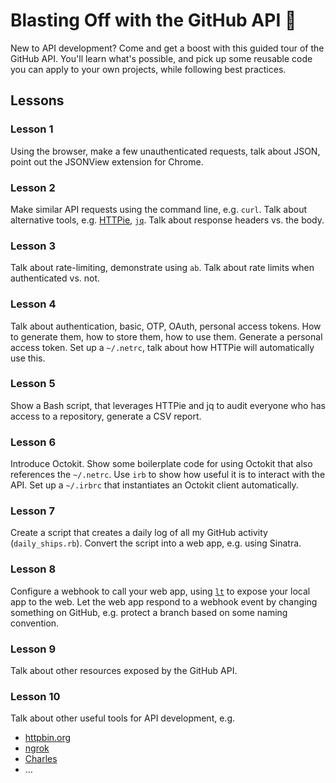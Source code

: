 # Blasting Off with the GitHub API :rocket:
New to API development? Come and get a boost with this guided tour of the GitHub API. You'll learn what's possible, and pick up some reusable code you can apply to your own projects, while following best practices.

## Lessons

### Lesson 1
Using the browser, make a few unauthenticated requests, talk about JSON, point out the JSONView extension for Chrome.

### Lesson 2
Make similar API requests using the command line, e.g. `curl`. Talk about alternative tools, e.g. [HTTPie](http://httpie.org/), [`jq`](https://stedolan.github.io/jq/). Talk about response headers vs. the body.

### Lesson 3
Talk about rate-limiting, demonstrate using `ab`. Talk about rate limits when authenticated vs. not.

### Lesson 4
Talk about authentication, basic, OTP, OAuth, personal access tokens. How to generate them, how to store them, how to use them. Generate a personal access token. Set up a `~/.netrc`, talk about how HTTPie will automatically use this.

### Lesson 5
Show a Bash script, that leverages HTTPie and jq to audit everyone who has access to a repository, generate a CSV report.

### Lesson 6
Introduce Octokit. Show some boilerplate code for using Octokit that also references the `~/.netrc`. Use `irb` to show how useful it is to interact with the API. Set up a `~/.irbrc` that instantiates an Octokit client automatically.

### Lesson 7
Create a script that creates a daily log of all my GitHub activity (`daily_ships.rb`). Convert the script into a web app, e.g. using Sinatra.

### Lesson 8
Configure a webhook to call your web app, using [`lt`](https://localtunnel.github.io/www/) to expose your local app to the web. Let the web app respond to a webhook event by changing something on GitHub, e.g. protect a branch based on some naming convention.

### Lesson 9
Talk about other resources exposed by the GitHub API.

### Lesson 10
Talk about other useful tools for API development, e.g.

- [httpbin.org](https://httpbin.org/)
- [ngrok](https://ngrok.com/)
- [Charles](https://www.charlesproxy.com/)
- …
